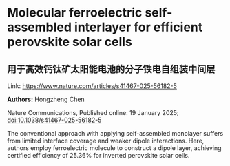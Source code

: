 # Molecular ferroelectric self-assembled interlayer for efficient perovskite solar cells

## 用于高效钙钛矿太阳能电池的分子铁电自组装中间层

Link: https://www.nature.com/articles/s41467-025-56182-5

**Authors:** Hongzheng Chen

<p>Nature Communications, Published online: 19 January 2025; <a href="https://www.nature.com/articles/s41467-025-56182-5">doi:10.1038/s41467-025-56182-5</a></p>The conventional approach with applying self-assembled monolayer suffers from limited interface coverage and weaker dipole interactions. Here, authors employ ferroelectric molecule to construct a dipole layer, achieving certified efficiency of 25.36% for inverted perovskite solar cells.


